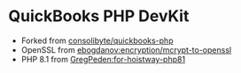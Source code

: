 QuickBooks PHP DevKit
=====================

- Forked from [consolibyte/quickbooks-php](https://github.com/consolibyte/quickbooks-php)
- OpenSSL from [ebogdanov:encryption/mcrypt-to-openssl](https://github.com/ebogdanov/quickbooks-php/tree/encryption/mcrypt-to-openssl)
- PHP 8.1 from [GregPeden:for-hoistway-php81](https://github.com/GregPeden/quickbooks-php/tree/for-hoistway-php81)
